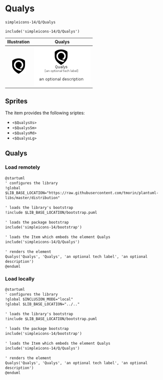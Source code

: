 # Qualys


```text
simpleicons-14/Q/Qualys
```

```text
include('simpleicons-14/Q/Qualys')
```



| Illustration | Qualys |
| :---: | :---: |
| ![illustration for Illustration](../../simpleicons-14/Q/Qualys.png) | ![illustration for Qualys](../../simpleicons-14/Q/Qualys.Local.png) |



## Sprites
The item provides the following sriptes:

- `<$QualysXs>`
- `<$QualysSm>`
- `<$QualysMd>`
- `<$QualysLg>`





## Qualys

### Load remotely
```plantuml
@startuml
' configures the library
!global $LIB_BASE_LOCATION="https://raw.githubusercontent.com/tmorin/plantuml-libs/master/distribution"

' loads the library's bootstrap
!include $LIB_BASE_LOCATION/bootstrap.puml

' loads the package bootstrap
include('simpleicons-14/bootstrap')

' loads the Item which embeds the element Qualys
include('simpleicons-14/Q/Qualys')

' renders the element
Qualys('Qualys', 'Qualys', 'an optional tech label', 'an optional description')
@enduml
```

### Load locally
```plantuml
@startuml
' configures the library
!global $INCLUSION_MODE="local"
!global $LIB_BASE_LOCATION="../.."

' loads the library's bootstrap
!include $LIB_BASE_LOCATION/bootstrap.puml

' loads the package bootstrap
include('simpleicons-14/bootstrap')

' loads the Item which embeds the element Qualys
include('simpleicons-14/Q/Qualys')

' renders the element
Qualys('Qualys', 'Qualys', 'an optional tech label', 'an optional description')
@enduml
```

